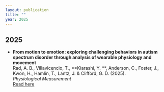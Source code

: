 ```yaml
---
layout: publication
title: ""
year: 2025
---
```


## 2025 
- **From motion to emotion: exploring challenging behaviors in autism spectrum disorder through analysis of wearable physiology and movement**  
   Rad, A. B., Villavicencio, T., **Kiarashi, Y. **, Anderson, C., Foster, J., Kwon, H., Hamlin, T., Lantz, J. & Clifford, G. D. (2025).  
   *Physiological Measurement*  
   [Read here](https://iopscience.iop.org/article/10.1088/1361-6579/ada51b/meta)

